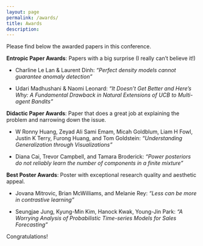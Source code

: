 ```yaml
---
layout: page
permalink: /awards/
title: Awards
description:
---
```


Please find below the awarded papers in this conference.

**Entropic Paper Awards**: Papers with a big surprise (I really can’t believe it!)

* Charline Le Lan & Laurent Dinh: *“Perfect density models cannot guarantee anomaly detection”*


* Udari Madhushani & Naomi Leonard: *“It Doesn’t Get Better and Here’s Why: A Fundamental Drawback in Natural Extensions of UCB to Multi-agent Bandits”*


**Didactic Paper Awards**: Paper that does a great job at explaining the problem and narrowing down the issue.

* W Ronny Huang, Zeyad Ali Sami Emam, Micah Goldblum, Liam H Fowl, Justin K Terry, Furong Huang, and Tom Goldstein: *“Understanding Generalization through Visualizations”*

* Diana Cai, Trevor Campbell, and Tamara Broderick: *“Power posteriors do not reliably learn the number of components in a finite mixture”*


**Best Poster Awards**: Poster with exceptional research quality and aesthetic appeal.

* Jovana Mitrovic, Brian McWilliams, and Melanie Rey: *“Less can be more in contrastive learning”*

* Seungjae Jung, Kyung-Min Kim, Hanock Kwak, Young-Jin Park: *“A Worrying Analysis of Probabilistic Time-series Models for Sales Forecasting”*


Congratulations!

